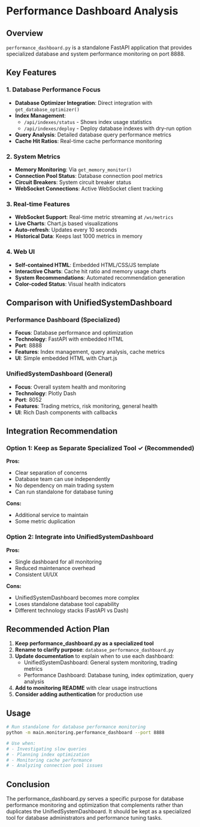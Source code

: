 # Performance Dashboard Analysis

## Overview

`performance_dashboard.py` is a standalone FastAPI application that provides specialized database and system performance monitoring on port 8888.

## Key Features

### 1. Database Performance Focus
- **Database Optimizer Integration**: Direct integration with `get_database_optimizer()`
- **Index Management**: 
  - `/api/indexes/status` - Shows index usage statistics
  - `/api/indexes/deploy` - Deploy database indexes with dry-run option
- **Query Analysis**: Detailed database query performance metrics
- **Cache Hit Ratios**: Real-time cache performance monitoring

### 2. System Metrics
- **Memory Monitoring**: Via `get_memory_monitor()`
- **Connection Pool Status**: Database connection pool metrics
- **Circuit Breakers**: System circuit breaker status
- **WebSocket Connections**: Active WebSocket client tracking

### 3. Real-time Features
- **WebSocket Support**: Real-time metric streaming at `/ws/metrics`
- **Live Charts**: Chart.js based visualizations
- **Auto-refresh**: Updates every 10 seconds
- **Historical Data**: Keeps last 1000 metrics in memory

### 4. Web UI
- **Self-contained HTML**: Embedded HTML/CSS/JS template
- **Interactive Charts**: Cache hit ratio and memory usage charts
- **System Recommendations**: Automated recommendation generation
- **Color-coded Status**: Visual health indicators

## Comparison with UnifiedSystemDashboard

### Performance Dashboard (Specialized)
- **Focus**: Database performance and optimization
- **Technology**: FastAPI with embedded HTML
- **Port**: 8888
- **Features**: Index management, query analysis, cache metrics
- **UI**: Simple embedded HTML with Chart.js

### UnifiedSystemDashboard (General)
- **Focus**: Overall system health and monitoring
- **Technology**: Plotly Dash
- **Port**: 8052
- **Features**: Trading metrics, risk monitoring, general health
- **UI**: Rich Dash components with callbacks

## Integration Recommendation

### Option 1: Keep as Separate Specialized Tool ✓ (Recommended)
**Pros:**
- Clear separation of concerns
- Database team can use independently
- No dependency on main trading system
- Can run standalone for database tuning

**Cons:**
- Additional service to maintain
- Some metric duplication

### Option 2: Integrate into UnifiedSystemDashboard
**Pros:**
- Single dashboard for all monitoring
- Reduced maintenance overhead
- Consistent UI/UX

**Cons:**
- UnifiedSystemDashboard becomes more complex
- Loses standalone database tool capability
- Different technology stacks (FastAPI vs Dash)

## Recommended Action Plan

1. **Keep performance_dashboard.py as a specialized tool**
2. **Rename to clarify purpose**: `database_performance_dashboard.py`
3. **Update documentation** to explain when to use each dashboard:
   - UnifiedSystemDashboard: General system monitoring, trading metrics
   - Performance Dashboard: Database tuning, index optimization, query analysis
4. **Add to monitoring README** with clear usage instructions
5. **Consider adding authentication** for production use

## Usage

```bash
# Run standalone for database performance monitoring
python -m main.monitoring.performance_dashboard --port 8888

# Use when:
# - Investigating slow queries
# - Planning index optimization
# - Monitoring cache performance
# - Analyzing connection pool issues
```

## Conclusion

The performance_dashboard.py serves a specific purpose for database performance monitoring and optimization that complements rather than duplicates the UnifiedSystemDashboard. It should be kept as a specialized tool for database administrators and performance tuning tasks.